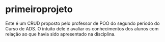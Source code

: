 # primeiroprojeto

Este é um CRUD proposto pelo professor de POO do segundo periodo do Curso de ADS.
O intuito dele é avaliar os conhecimentos dos alunos com relação ao que havia sido apresentado na disciplina.
